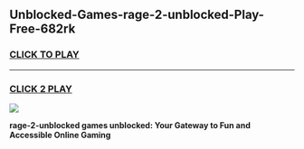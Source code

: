 
## Unblocked-Games-rage-2-unblocked-Play-Free-682rk
<h3>
<a href="https://premium76.site?title=rage-2-unblocked&ref=12A">CLICK TO PLAY</a></h3>
<hr>

<h3>
<a href="https://premium76.site?title=rage-2-unblocked&ref=12A">CLICK 2 PLAY</a>
  
</h3>

<a href="https://premium76.site?title=rage-2-unblocked&ref=12A"><img src="https://clearcache.store/games.png"></a>


**rage-2-unblocked games unblocked: Your Gateway to Fun and Accessible Online Gaming**
